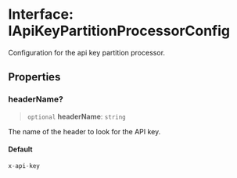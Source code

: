# Interface: IApiKeyPartitionProcessorConfig

Configuration for the api key partition processor.

## Properties

### headerName?

> `optional` **headerName**: `string`

The name of the header to look for the API key.

#### Default

```ts
x-api-key
```
